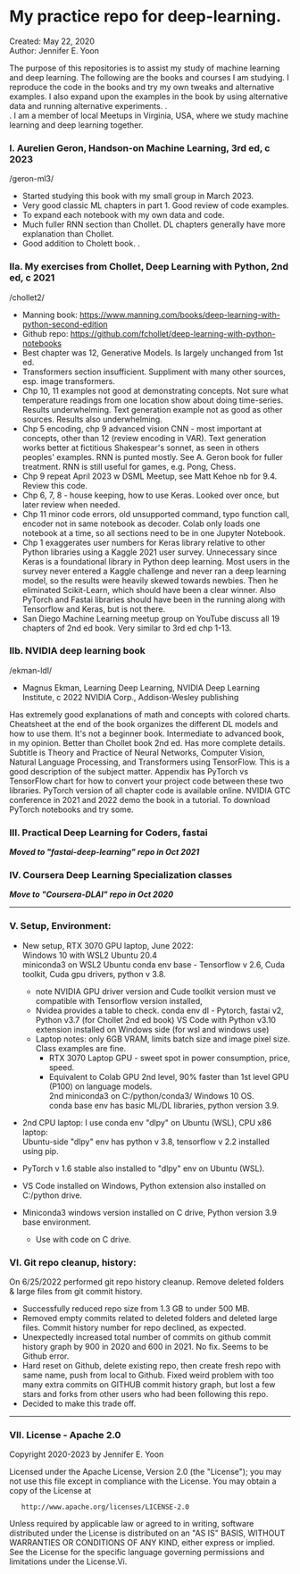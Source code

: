 # My practice repo for deep-learning.  

Created: May 22, 2020  
Author: Jennifer E. Yoon  


The purpose of this repositories is to assist my study of machine learning and deep learning.  The following are the books and courses I am studying.  I reproduce the code in the books and try my own tweaks and alternative examples.  I also expand upon the examples in the book by using alternative data and running alternative experiments.  .  
.   I am a member of local Meetups in Virginia, USA, where we study machine learning and deep learning together.  


### I. Aurelien Geron, Handson-on Machine Learning, 3rd ed, c 2023  
/geron-ml3/ 

  * Started studying this book with my small group in March 2023. 
  * Very good classic ML chapters in part 1. Good review of code examples.  
  * To expand each notebook with my own data and code.    
  * Much fuller RNN section than Chollet. DL chapters generally have more explanation than Chollet.  
  * Good addition to Cholett book.  .     


### IIa. My exercises from Chollet, Deep Learning with Python, 2nd ed, c 2021       
/chollet2/

  * Manning book:  https://www.manning.com/books/deep-learning-with-python-second-edition  
  * Github repo:  https://github.com/fchollet/deep-learning-with-python-notebooks  
  * Best chapter was 12, Generative Models. Is largely unchanged from 1st ed.  
  * Transformers section insufficient. Suppliment with many other sources, esp. image transformers.  
  * Chp 10, 11 examples not good at demonstrating concepts. Not sure what temperature readings from one location show about doing time-series. Results underwhelming. Text generation example not as good as other sources. Results also underwhelming.  
  * Chp 5 encoding, chp 9 advanced vision CNN - most important at concepts, other than 12 (review encoding in VAR).  Text generation works better at fictitious Shakespear's sonnet, as seen in others peoples' examples. RNN is punted mostly. See A. Geron book for fuller treatment. RNN is still useful for games, e.g. Pong, Chess.  
  * Chp 9 repeat April 2023 w DSML Meetup, see Matt Kehoe nb for 9.4. Review this code. 
  * Chp 6, 7, 8 - house keeping, how to use Keras. Looked over once, but later review when needed.    
  * Chp 11 minor code errors, old unsupported command, typo function call, encoder not in same notebook as decoder. Colab only loads one notebook at a time, so all sections need to be in one Jupyter Notebook.  
  * Chp 1 exaggerates user numbers for Keras library relative to other Python libraries using a Kaggle 2021 user survey. Unnecessary since Keras is a foundational library in Python deep learning. 
Most users in the survey never entered a Kaggle challenge and never ran a deep learning model, so the results were heavily skewed towards newbies. Then he eliminated Scikit-Learn, which should have been a clear winner. Also PyTorch and Fastai libraries should have been in the running along with Tensorflow and Keras, but is not there.  
  * San Diego Machine Learning meetup group on YouTube discuss all 19 chapters of 2nd ed book. Very similar to 3rd ed chp 1-13.  

### IIb. NVIDIA deep learning book  
/ekman-ldl/

  * Magnus Ekman, Learning Deep Learning, NVIDIA Deep Learning Institute, c 2022 NVIDIA Corp., Addison-Wesley publishing

Has extremely good explanations of math and concepts with colored charts. Cheatsheet at the end of the book organizes the different DL models and how to use them. It's not a beginner book. Intermediate to advanced book, in my opinion.  Better than Chollet book 2nd ed.  Has more complete details.  Subtitle is Theory and Practice of Neural Networks, Computer Vision, Natural Language Processing, and Transformers using TensorFlow.  This is a good description of the subject matter.  Appendix has PyTorch vs TensorFlow chart for how to convert your project code between these two libraries. PyTorch version of all chapter code is available online.  NVIDIA GTC conference in 2021 and 2022 demo the book in a tutorial.  To download PyTorch notebooks and try some.  


### III. Practical Deep Learning for Coders, fastai 

***Moved to "fastai-deep-learning" repo in Oct 2021***  

### IV.  Coursera Deep Learning Specialization classes  

***Move to "Coursera-DLAI" repo in Oct 2020***  

---  

###  V. Setup, Environment:  

  * New setup, RTX 3070 GPU laptop, June 2022:  
    Windows 10 with WSL2 Ubuntu 20.4  
    miniconda3 on WSL2 Ubuntu
    conda env base - Tensorflow v 2.6, Cuda toolkit, Cuda gpu drivers, python v 3.8.  
       - note NVIDIA GPU driver version and Cude toolkit version must ve compatible with Tensorflow version installed,  
       - Nvidea provides a table to check.
    conda env dl - Pytorch, fastai v2, Python v3.7 (for Chollet 2nd ed book)
    VS Code with Python v3.10 extension installed on Windows side (for wsl and windows use)    
     * Laptop notes: only 6GB VRAM, limits batch size and image pixel size. Class examples are fine.  
        - RTX 3070 Laptop GPU - sweet spot in power consumption, price, speed.  
        - Equivalent to Colab GPU 2nd level, 90% faster than 1st level GPU (P100) on language models.  
    2nd miniconda3 on C:/python/conda3/ Windows 10 OS.  
    conda base env has basic ML/DL libraries, python version 3.9.   

  * 2nd CPU laptop:  I use conda env "dlpy" on Ubuntu (WSL), CPU x86 laptop:  
    Ubuntu-side "dlpy" env has python v 3.8, tensorflow v 2.2 installed using pip.  
  * PyTorch v 1.6 stable also installed to "dlpy" env on Ubuntu (WSL).  

  * VS Code installed on Windows, Python extension also installed on C:/python drive.  
  * Miniconda3 windows version installed on C drive, Python version 3.9 base environment.  
    - Use with code on C drive.  


### VI. Git repo cleanup, history:  

 On 6/25/2022 performed git repo history cleanup. Remove deleted folders & large files from git commit history.
 * Successfully reduced repo size from 1.3 GB to under 500 MB.   
 * Removed empty commits related to deleted folders and deleted large files. Commit history number for repo declined, as expected.    
 * Unexpectedly increased total number of commits on github commit history graph by 900 in 2020 and 600 in 2021.  No fix.  Seems to be Github error.  
 * Hard reset on Github, delete existing repo, then create fresh repo with same name, push from local to Github.  Fixed weird problem with too many extra commits on GITHUB commit history graph, but lost a few stars and forks from other users who had been following this repo.  
 * Decided to make this trade off.   
 
---  

###  VII. License - Apache 2.0  

   Copyright 2020-2023 by Jennifer E. Yoon

   Licensed under the Apache License, Version 2.0 (the "License");
   you may not use this file except in compliance with the License.
   You may obtain a copy of the License at

       http://www.apache.org/licenses/LICENSE-2.0

   Unless required by applicable law or agreed to in writing, software
   distributed under the License is distributed on an "AS IS" BASIS,
   WITHOUT WARRANTIES OR CONDITIONS OF ANY KIND, either express or implied.
   See the License for the specific language governing permissions and
   limitations under the License.Vi. 

